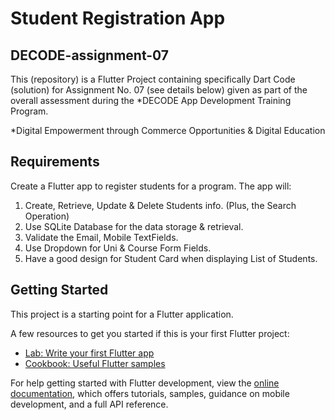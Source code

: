 # Student Registration App
## DECODE-assignment-07

This (repository) is a Flutter Project containing specifically Dart Code (solution) for Assignment No. 07 (see details below) given as part of the overall assessment during the *DECODE App Development Training Program.

*Digital Empowerment through Commerce Opportunities & Digital Education

## Requirements

Create a Flutter app to register students for a program. The app will:
1. Create, Retrieve, Update & Delete Students info. (Plus, the Search Operation)<br>
2. Use SQLite Database for the data storage & retrieval.<br>
3. Validate the Email, Mobile TextFields.<br>
4. Use Dropdown for Uni & Course Form Fields.<br>
5. Have a good design for Student Card when displaying List of Students.<br>

## Getting Started

This project is a starting point for a Flutter application.

A few resources to get you started if this is your first Flutter project:

- [Lab: Write your first Flutter app](https://docs.flutter.dev/get-started/codelab)
- [Cookbook: Useful Flutter samples](https://docs.flutter.dev/cookbook)

For help getting started with Flutter development, view the
[online documentation](https://docs.flutter.dev/), which offers tutorials,
samples, guidance on mobile development, and a full API reference.
